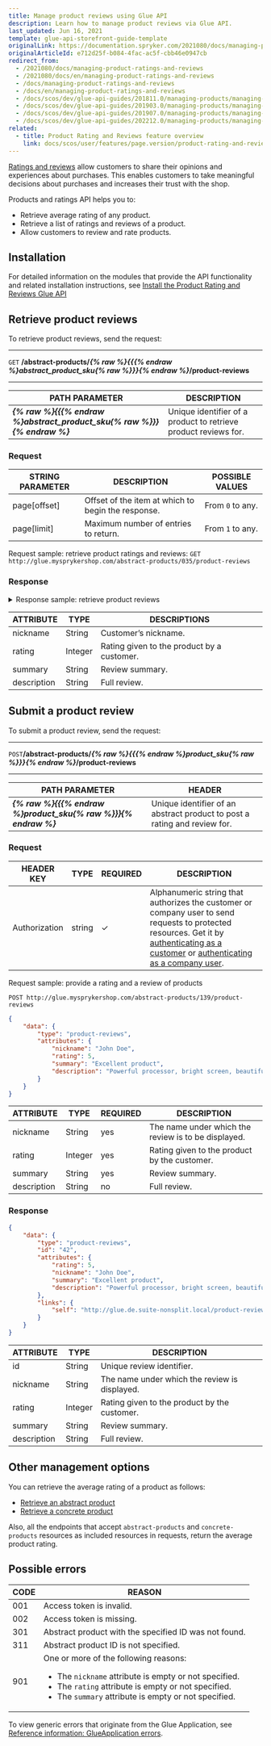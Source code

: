 ```yaml
---
title: Manage product reviews using Glue API
description: Learn how to manage product reviews via Glue API.
last_updated: Jun 16, 2021
template: glue-api-storefront-guide-template
originalLink: https://documentation.spryker.com/2021080/docs/managing-product-ratings-and-reviews
originalArticleId: e712d25f-b084-4fac-ac5f-cbb46e0947cb
redirect_from:
  - /2021080/docs/managing-product-ratings-and-reviews
  - /2021080/docs/en/managing-product-ratings-and-reviews
  - /docs/managing-product-ratings-and-reviews
  - /docs/en/managing-product-ratings-and-reviews
  - /docs/scos/dev/glue-api-guides/201811.0/managing-products/managing-product-ratings-and-reviews.html
  - /docs/scos/dev/glue-api-guides/201903.0/managing-products/managing-product-ratings-and-reviews.html
  - /docs/scos/dev/glue-api-guides/201907.0/managing-products/managing-product-ratings-and-reviews.html
  - /docs/scos/dev/glue-api-guides/202212.0/managing-products/managing-product-ratings-and-reviews.html  
related:
  - title: Product Rating and Reviews feature overview
    link: docs/scos/user/features/page.version/product-rating-and-reviews-feature-overview.html
---
```


[Ratings and reviews](/docs/scos/user/features/{{site.version}}/product-rating-and-reviews-feature-overview.html) allow customers to share their opinions and experiences about purchases. This enables customers to take meaningful decisions about purchases and increases their trust with the shop.

Products and ratings API helps you to:

* Retrieve average rating of any product.
* Retrieve a list of ratings and reviews of a product.
* Allow customers to review and rate products.

## Installation

For detailed information on the modules that provide the API functionality and related installation instructions, see [Install the Product Rating and Reviews Glue API](/docs/pbc/all/ratings-reviews/{{site.version}}/install-and-upgrade/install-the-product-rating-and-reviews-glue-api.html)

## Retrieve product reviews

To retrieve product reviews, send the request:

---
`GET` **/abstract-products/*{% raw %}{{{% endraw %}abstract_product_sku{% raw %}}}{% endraw %}*/product-reviews**

---

| PATH PARAMETER | DESCRIPTION |
| --- | --- |
| ***{% raw %}{{{% endraw %}abstract_product_sku{% raw %}}}{% endraw %}*** | Unique identifier of a product to retrieve product reviews for. |

### Request

| STRING PARAMETER | DESCRIPTION | POSSIBLE VALUES |
| --- | --- | --- |
| page[offset] | Offset of the item at which to begin the response.  | From `0` to any. |
| page[limit] | Maximum number of entries to return. | From `1` to any. |

Request sample: retrieve product ratings and reviews: `GET http://glue.mysprykershop.com/abstract-products/035/product-reviews`

### Response

<details>
<summary markdown='span'>Response sample: retrieve product reviews</summary>

```json
{
    "data": [
        {
            "type": "product-reviews",
            "id": "40",
            "attributes": {
                "rating": 3,
                "nickname": "Stephen Grumpy",
                "summary": "Not that awesome",
                "description": "The specs are good, but the build quality desires to be better."
            },
            "links": {
                "self": "http://glue.mysprykershop.com/product-reviews/40"
            }
        },
        {
           "type": "product-reviews",
           "id": "42",
           "attributes": {
                "rating": 5,
                "nickname": "John Doe",
                "summary": "Excellent product",
                "description": "Powerful processor, bright screen and beatiful design - what else do you need?"
        },
            "links": {
                "self": "http://glue.mysprykershop.com/product-reviews/42"
            }
        }
    ],
    "links": {
        "self": "http://glue.mysprykershop.com/abstract-products/139/product-reviews",
        "last": "http://glue.mysprykershop.com/abstract-products/139/product-reviews?page[offset]=10&page[limit]=10",
        "first": "http://glue.mysprykershop.com/abstract-products/139/product-reviews?page[offset]=0&page[limit]=10",
        "next": "http://glue.mysprykershop.com/abstract-products/139/product-reviews?page[offset]=10&page[limit]=10"
    }
}
```
</details>

<a name="product-reviews-response-attributes"></a>

| ATTRIBUTE | TYPE | DESCRIPTIONS |
| --- | --- | --- |
| nickname | String | Customer’s nickname. |
| rating | Integer | Rating given to the product by a customer. |
| summary | String | Review summary. |
| description | String | Full review. |

## Submit a product review

To submit a product review, send the request:

---
`POST`**/abstract-products/*{% raw %}{{{% endraw %}product_sku{% raw %}}}{% endraw %}*/product-reviews**

---

| PATH PARAMETER | HEADER |
| --- | --- |
| ***{% raw %}{{{% endraw %}product_sku{% raw %}}}{% endraw %}*** | Unique identifier of an abstract product to post a rating and review for. |

### Request

| HEADER KEY | TYPE | REQUIRED | DESCRIPTION |
| --- | --- | --- | --- |
| Authorization | string | &check; | Alphanumeric string that authorizes the customer or company user to send requests to protected resources. Get it by [authenticating as a customer](/docs/pbc/all/identity-access-management/{{site.version}}/manage-using-glue-api/glue-api-authenticate-as-a-customer.html#authenticate-as-a-customer) or [authenticating as a company user](/docs/pbc/all/identity-access-management/{{site.version}}/manage-using-glue-api/glue-api-authenticate-as-a-company-user.html#authenticate-as-a-company-user).  |

Request sample: provide a rating and a review of products

`POST http://glue.mysprykershop.com/abstract-products/139/product-reviews`

```json
{
    "data": {
        "type": "product-reviews",
        "attributes": {
            "nickname": "John Doe",
            "rating": 5,
            "summary": "Excellent product",
            "description": "Powerful processor, bright screen, beautiful design and excellent build quality - what else do you need?"
        }
    }
}
```

| ATTRIBUTE | TYPE | REQUIRED | DESCRIPTION |
| --- | --- | --- | --- |
| nickname | String | yes | The name under which the review is to be displayed. |
| rating | Integer | yes | Rating given to the product by the customer. |
| summary | String | yes | Review summary. |
| description | String | no | Full review. |

### Response

```json
{
    "data": {
        "type": "product-reviews",
        "id": "42",
        "attributes": {
            "rating": 5,
            "nickname": "John Doe",
            "summary": "Excellent product",
            "description": "Powerful processor, bright screen, beautiful design and excellent build quality - what else do you need?"
        },
        "links": {
            "self": "http://glue.de.suite-nonsplit.local/product-reviews/42"
        }
    }
}
```

| ATTRIBUTE | TYPE | DESCRIPTION |
| --- | --- | --- |
| id | String | Unique review identifier. |
| nickname | String | The name under which the review is displayed. |
| rating | Integer | Rating given to the product by the customer. |
| summary | String | Review summary. |
| description | String | Full review. |

## Other management options

You can retrieve the average rating of a product as follows:
* [Retrieve an abstract product](/docs/pbc/all/product-information-management/{{site.version}}/base-shop/manage-using-glue-api/abstract-products/glue-api-retrieve-abstract-products.html#retrieve-an-abstract-product)
* [Retrieve a concrete product](/docs/pbc/all/product-information-management/{{site.version}}/base-shop/manage-using-glue-api/concrete-products/glue-api-retrieve-concrete-products.html#retrieve-a-concrete-product)

Also, all the endpoints that accept `abstract-products` and `concrete-products` resources as included resources in requests, return the average product rating.

## Possible errors

| CODE | REASON |
| --- | --- |
| 001 | Access token is invalid. |
| 002 | Access token is missing. |
| 301| Abstract product with the specified ID was not found. |
| 311 | Abstract product ID is not specified. |
| 901 | One or more of the following reasons:<ul><li>The `nickname` attribute is empty or not specified.</li><li>The `rating` attribute is empty or not specified.</li><li>The `summary` attribute is empty or not specified.</li></ul> |

To view generic errors that originate from the Glue Application, see [Reference information: GlueApplication errors](/docs/scos/dev/glue-api-guides/{{site.version}}/old-glue-infrastructure/reference-information-glueapplication-errors.html).
